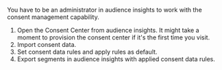 You have to be an administrator in audience insights to work with the consent management capability.

1. Open the Consent Center from audience insights. It might take a moment to provision the consent center if it's the first time you visit. 
1. Import consent data.
1. Set consent data rules and apply rules as default.
1. Export segments in audience insights with applied consent data rules.